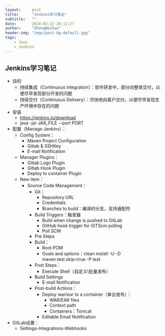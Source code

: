 ```yaml
---
layout:     post
title:      "Jenkins学习笔记"
subtitle:   ""
date:       2018-02-22 20:11:27
author:     "ZhengWeihao"
header-img: "imgs/post-bg-default.jpg"
tags:
    - Java
    - Jenkins
---
```


Jenkins学习笔记
---

* 目的
  * 持续集成（Continuous integration）：软件研发中，部分向整体交付，以便尽早发现部分开发的问题
  * 持续交付（Continuous Delivery）：尽快地向客户交付，以便尽早发现生产环境中存在的问题
* 安装
  * https://jenkins.io/download
  * java -jar JAR_FILE --port PORT
* 配置（Manage Jenkins）：
  * Config System：
    * Maven Project Configuration
    * Gitlab & SSHKey
    * E-mail Notification
  * Manager Plugins：
    * Gitlab Logo Plugin
    * Gitlab Hook Plugin
    * Deploy to container Plugin
  * New Item：
    * Source Code Management：
      * Git：
        * Repository URL
        * Credentials
        * Branches to build：编译的分支，支持通配符
      * Build Triggers：触发器
        * Build when change is pushed to GitLab
        * GitHub hook trigger for GITScm polling
        * Poll SCM
      * Pre Steps
      * Build：
        * Root POM
        * Goals and options：clean install -U -D maven.test.skip=true -P test
      * Post Steps：
        * Execute Shell（自定义\批量发布）
      * Build Settings
        * E-mail Notification
      * Post-build Actions：
        * Deploy war/ear to a container（单台发布）：
          * WAR/EAR files
          * Context path
          * Containers：Tomcat
        * Editable Email Notification
* GitLab设置：
  * Settings-Integrations-Webhooks

